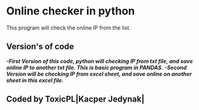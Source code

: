 # Online checker in python
 This program will check the online IP from the list.
 ## Version's of code
 ***-First Version of this code, python will checking IP from txt file, and save online IP to another txt file. This is basic program in PANDAS.***
 ***-Second Version will be checking IP from excel sheet, and save online on another sheet in this excel file.***
 
 
 ## Coded by ToxicPL|Kacper Jedynak|
